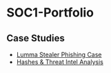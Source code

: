 # SOC1-Portfolio

## Case Studies

- [Lumma Stealer Phishing Case](02-lumma-stealer-investigation.md)
- [Hashes & Threat Intel Analysis](01-hashes-and-threat-intel.md)
